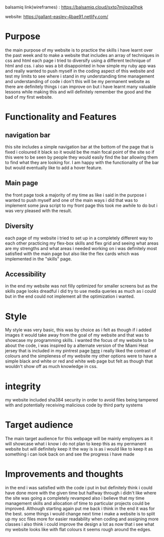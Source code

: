 balsamiq link(wireframes) : https://balsamiq.cloud/sxtq7mj/pza0hpk

website: https://gallant-easley-4bae91.netlify.com/

<h1>Purpose</h1>

the main purpose of my website is to practice the skills i have learnt over the past week and to make a website that includes an array of techniques in css and html each page i tried to diversify using a different technique of html and css. i also was a bit disappointed in how simple my ruby app was and really wanted to push myself in the coding aspect of this website and test my limits to see where i stand in my understanding time management and understanding of code i don't this will be my permanent website as there are definitely things i can improve on but i have learnt many valuable lessons while making this and will definitely remember the good and the bad of my first website.

<h1>Functionality and Features</h1>

<h2>navigation bar</h2>
this site includes a simple navigation bar at the bottom of the page that is fixed i coloured it black so it would be the main focal point of the site so if this were to be seen by people they would easily find the bar allowing them to find what they are looking for. I am happy with the functionality of the bar but would eventually like to add a hover feature.

<h2>Main page</h2>
the front page took a majority of my time as like i said in the purpose i wanted to push myself and one of the main ways i did that was to implement some java script to my front page this took me awhile to do but i was very pleased with the result.

<h2>Diversity</h2>
each page of my website i tried to set up in a completely different way to each other practicing my flex-box skills and flex grid and seeing what areas are my strengths and what areas i needed working on i was definitely most satisfied with the main page but also like the flex cards which was implemented in the "skills" page.

<h2>Accessibility</h2>
in the end my website was not filly optimized for smaller screens but as the skills page looks dreadful i did try to use media queries as much as i could but in the end could not implement all the optimization i wanted.

<h1>Style</h1>
My style was very basic, this was by choice as i felt as though if i added images it would take away from the goal of my website and that was to showcase my programming skills. i wanted the focus of my website to be about the code, i was inspired by a alternate version of the Miami Heat jersey that is included in my pintrest page <a href="https://www.pinterest.co.uk/haroscmil2011/web-ideas/" >here</a> i really liked the contrast of colours and the simpleness of my website my other options were to have a simple black and white or red and white web page but felt as though that wouldn't show off as much knowledge in css.

<h1>integrity</h1>
my website included sha384 security in order to avoid files being tampered with and potentially receiving malicious code by third party systems

<h1>Target audience</h1>
The main target audience for this webpage will be mainly employers as it will showcase what i know i do not plan to keep this as my permanent website but will definitely keep it the way is is as i would like to keep it as something i can look back on and see the progress i have made 

<h1>Improvements and thoughts</h1>
in the end i was satisfied with the code i put in but definitely think i could have done more with the given time but halfway through i didn't like where the site was going a completely revamped also i believe that my time management skills and allocation of time to particular projects could be improved. Although starting again put me back i think in the end it was for the best. some things i would change next time i make a website is to split up my scc files more for easier readability when coding and assigning more classes i also think i could improve the design a lot as now that i see what my website looks like with flat colours it seems rough around the edges.
